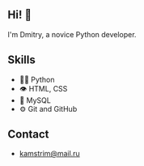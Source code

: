 ##  Hi! 👋
I'm Dmitry, а novice Python developer.

## Skills
- 👨‍💻  Python
- 👁️ HTML, CSS
- 💽 MySQL
- ⚙️ Git and GitHub

## Contact

- kamstrim@mail.ru


